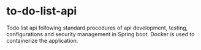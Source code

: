 # to-do-list-api
Todo list api following standard procedures of api development, testing, configurations and security management in Spring boot. Docker is used to containerize the application.
